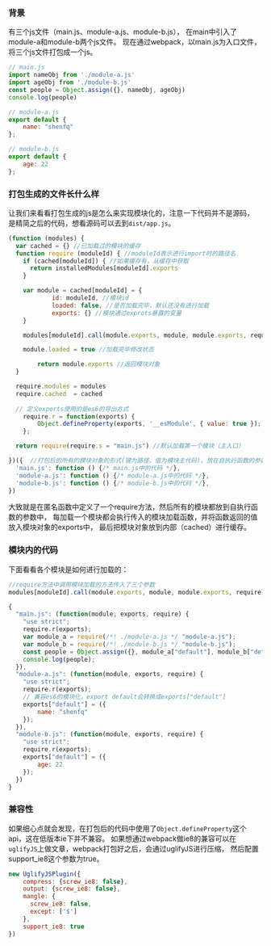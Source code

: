 ### 背景

有三个js文件（main.js、module-a.js、module-b.js），
在main中引入了module-a和module-b两个js文件。
现在通过webpack，以main.js为入口文件，将三个js文件打包成一个js。

```javascript
// main.js
import nameObj from './module-a.js'
import ageObj from './module-b.js'
const people = Object.assign({}, nameObj, ageObj)
console.log(people)

// module-a.js
export default {
    name: "shenfq"
};

// module-b.js
export default {
    age: 22
};

```

### 打包生成的文件长什么样

让我们来看看打包生成的js是怎么来实现模块化的，注意一下代码并不是源码，
是精简之后的代码，想看源码可以去到`dist/app.js`。

```javascript
(function (modules) {
  var cached = {} //已加载过的模块的缓存
  function require (moduleId) { //moduleId表示进行import时的路径名
    if (cached[moduleId]) { //如果缓存有，从缓存中获取
      return installedModules[moduleId].exports
    }

    var module = cached[moduleId] = {
			id: moduleId, //模块id
			loaded: false, //是否加载完毕，默认还没有进行加载
			exports: {} //模块通过exprots暴露的变量
    }

    modules[moduleId].call(module.exports, module, module.exports, require)

    module.loaded = true //加载完毕修改状态

		return module.exports //返回模块对象
  }

  require.modules = modules
  require.cached  = cached
  
  // 定义exports使用的是es6的导出方式
	require.r = function(exports) {
		Object.defineProperty(exports, '__esModule', { value: true });
	};

  return require(require.s = "main.js") //默认加载第一个模块（主入口）

})({  //打包后的所有的模块对象的形式(键为路径，值为模块主代码)，放在自执行函数的参数中
  'main.js': function () {/* main.js中的代码 */},
  'module-a.js': function () {/* module-a.js中的代码 */},
  'module-b.js': function () {/* module-b.js中的代码 */},
})
```

大致就是在匿名函数中定义了一个require方法，然后所有的模块都放到自执行函数的参数中，
每加载一个模块都会执行传入的模块加载函数，并将函数返回的值放入模块对象的exports中，
最后把模块对象放到内部（cached）进行缓存。

### 模块内的代码

下面看看各个模块是如何进行加载的：

```javascript
//require方法中调用模块加载的方法传入了三个参数
modules[moduleId].call(module.exports, module, module.exports, require)

{
  "main.js": (function(module, exports, require) {
    "use strict";
    require.r(exports);
    var module_a = require(/*! ./module-a.js */ "module-a.js");
    var module_b = require(/*! ./module-b.js */ "module-b.js");
    const people = Object.assign({}, module_a["default"], module_b["default"]);
    console.log(people);
  }),
  "module-a.js": (function(module, exports, require) {
    "use strict";
    require.r(exports);
    // 兼容es6的模块化，export default会转换成exports["default"]
    exports["default"] = ({
        name: "shenfq"
    });
  }),
  "module-b.js": (function(module, exports, require) {
    "use strict";
    require.r(exports);
    exports["default"] = ({
        age: 22
    });
  })
}

```

### 兼容性

如果细心点就会发现，在打包后的代码中使用了`Object.defineProperty`这个api，这在低版本ie下并不兼容。
如果想通过webpack做ie8的兼容可以在`uglifyJS`上做文章，webpack打包好之后，会通过uglifyJS进行压缩，
然后配置support_ie8这个参数为true。

```javascript
new UglifyJSPlugin({
    compress: {screw_ie8: false},
    output: {screw_ie8: false},
    mangle: {
      screw_ie8: false, 
      except: ['$']
    },
    support_ie8: true
})
```

